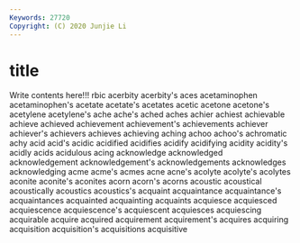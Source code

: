 ```yaml
---
Keywords: 27720
Copyright: (C) 2020 Junjie Li
---
```


# title

Write contents here!!!
rbic 
acerbity 
acerbity's 
aces 
acetaminophen 
acetaminophen's 
acetate 
acetate's 
acetates 
acetic
acetone 
acetone's 
acetylene 
acetylene's 
ache 
ache's 
ached 
aches 
achier 
achiest
achievable 
achieve 
achieved 
achievement 
achievement's 
achievements 
achiever 
achiever's 
achievers 
achieves
achieving 
aching 
achoo 
achoo's 
achromatic 
achy 
acid 
acid's 
acidic 
acidified
acidifies 
acidify 
acidifying 
acidity 
acidity's 
acidly 
acids 
acidulous 
acing 
acknowledge
acknowledged 
acknowledgement 
acknowledgement's 
acknowledgements 
acknowledges 
acknowledging 
acme 
acme's 
acmes 
acne
acne's 
acolyte 
acolyte's 
acolytes 
aconite 
aconite's 
aconites 
acorn 
acorn's 
acorns
acoustic 
acoustical 
acoustically 
acoustics 
acoustics's 
acquaint 
acquaintance 
acquaintance's 
acquaintances 
acquainted
acquainting 
acquaints 
acquiesce 
acquiesced 
acquiescence 
acquiescence's 
acquiescent 
acquiesces 
acquiescing 
acquirable
acquire 
acquired 
acquirement 
acquirement's 
acquires 
acquiring 
acquisition 
acquisition's 
acquisitions 
acquisitive

